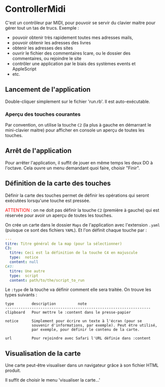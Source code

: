 # ControllerMidi

C'est un contrôleur par MIDI, pour pouvoir se servir du clavier maitre pour gérer tout un tas de trucs. Exemple : 

* pouvoir obtenir très rapidement toutes mes adresses mails,
* pouvoir obtenir les adresses des livres
* obtenir les adresses des sites
* ouvrir le fichier des commentaires Icare, ou le dossier des commentaires, ou rejoindre le site
* contrôler une application par le biais des systèmes events et AppleScript
* etc.


## Lancement de l'application

Double-cliquer simplement sur le fichier 'run.rb'. Il est auto-exécutable.

### Aperçu des touches courantes

Par convention, on utilise la touche `C2` (la plus à gauche en démarrant le mini-clavier maitre) pour afficher en console un aperçu de toutes les touches.

## Arrêt de l'application

Pour arrêter l'application, il suffit de jouer en même temps les deux DO à l'octave. Cela ouvre un menu demandant quoi faire, choisir "Finir".


## Définition de la carte des touches

Définir la carte des touches permet de définir les opérations qui seront exécutées lorsqu'une touche est pressée.

<span style="color:red;">ATTENTION</span> : on ne doit pas définir la touche `C2` (première à gauche) qui est réservée pour avoir un aperçu de toutes les touches.

On crée un carte dans le dossier `Maps` de l'application avec l'extension `.yaml` (puisque ce sont des fichiers `YAML`). Et l'on définit chaque touche par :

~~~yaml
---
titre: Titre général de la map (pour la sélectionner)
C3:
  titre: Ceci est la définition de la touche C4 en majuscule
  type:  notice
  content: null
C#3:
  titre: Une autre
  type:  script
  content: path/to/the/script_to_run

~~~

Le `:type` de la touche va définir comment elle sera traitée. On trouve les types suivants :

~~~
type        description          note
------------------------------------------------------------------
clipboard   Pour mettre le :content dans le presse-papier

notice      Simplement pour écrire un texte à l'écran (pour se
            souvenir d'informations, par exemple). Peut être utilisé,
            par exemple, pour définir le contenu de la carte.

url         Pour rejoindre avec Safari l'URL définie dans :content

~~~



## Visualisation de la carte

Une carte peut-être visualiser dans un navigateur grâce à son fichier HTML produit.

Il suffit de choisir le menu 'visualiser la carte…'
